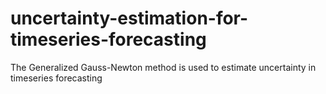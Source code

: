 # uncertainty-estimation-for-timeseries-forecasting
The Generalized Gauss-Newton method is used to estimate uncertainty in timeseries forecasting
